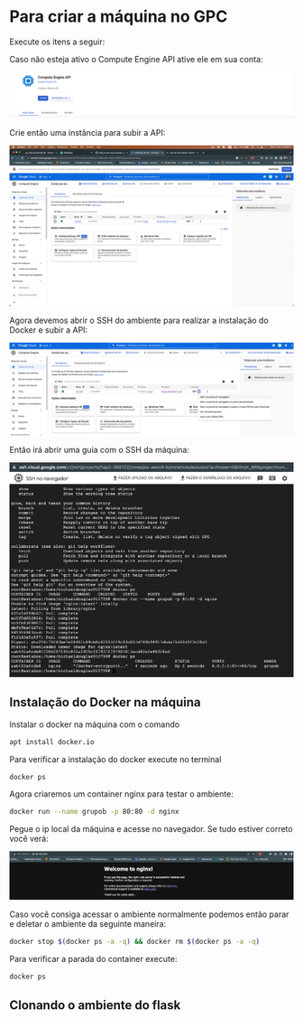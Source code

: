 # Para criar a máquina no GPC

Execute os itens a seguir:

Caso não esteja ativo o Compute Engine API ative ele em sua conta:

![Imagem](imgs/gpc_1.png)

Crie então uma instância para subir a API:

![Imagem](imgs/gpc_2.png)

Agora devemos abrir o SSH do ambiente para realizar a instalação do Docker e subir a API:

![Imagem](imgs/gpc_3.png)

Então irá abrir uma guia com o SSH da máquina:

![Imagem](imgs/gpc_4.png)

## Instalação do Docker na máquina

Instalar o docker na máquina com o comando

```bash
apt install docker.io
```

Para verificar a instalação do docker execute no terminal

```bash
docker ps
```

Agora criaremos um container nginx para testar o ambiente:

```bash
docker run --name grupob -p 80:80 -d nginx
```

Pegue o ip local da máquina e acesse no navegador. Se tudo estiver correto você verá:

![Imagem](imgs/img1.png)


Caso você consiga acessar o ambiente normalmente podemos então parar e deletar o ambiente da seguinte maneira:

```bash
docker stop $(docker ps -a -q) && docker rm $(docker ps -a -q)
```

Para verificar a parada do container execute:

```bash
docker ps
```

## Clonando o ambiente do flask
